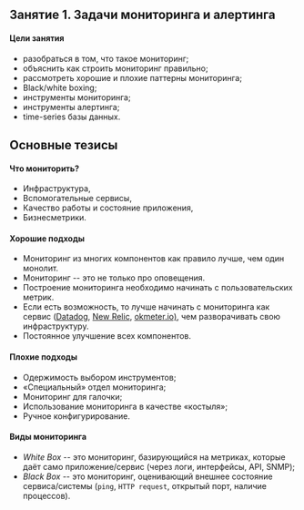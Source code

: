 ## Занятие 1. Задачи мониторинга и алертинга ##

#### Цели занятия
- разобраться в том, что такое мониторинг;  
- объяснить как строить мониторинг правильно;  
- рассмотреть хорошие и плохие паттерны мониторинга;  
- Black/white boxing;  
- инструменты мониторинга;  
- инструменты алертинга;  
- time-series базы данных.


## Основные тезисы 
#### Что мониторить?  
- Инфраструктура,  
- Вспомогательные сервисы,  
- Качество работы и состояние приложения,  
- Бизнесметрики.  

#### Хорошие подходы  
- Мониторинг из многих компонентов как правило лучше, чем один монолит.  
- Мониторинг -- это не только про оповещения.  
- Построение мониторинга необходимо начинать с пользовательских метрик.   
- Если есть возможность, то лучше начинать с мониторинга как сервис ([Datadog](https://www.datadoghq.com/), [New Relic](https://newrelic.com/), [okmeter.io)](https://okmeter.io/), чем разворачивать свою инфраструктуру.  
- Постоянное улучшение всех компонентов.  

#### Плохие подходы  
- Одержимость выбором инструментов;  
- &laquo;Специальный&raquo; отдел мониторинга;  
- Мониторинг для галочки;  
- Использование мониторинга в качестве &laquo;костыля&raquo;;  
- Ручное конфигурирование.  

#### Виды мониторинга  
- *White Box* -- это мониторинг, базирующийся на метриках, которые даёт само приложение/сервис (через логи, интерфейсы, API, SNMP);   
- *Black Box* -- это мониторинг, оценивающий внешнее состояние сервиса/системы (`ping`, `HTTP request`, открытый порт, наличие процессов).  
